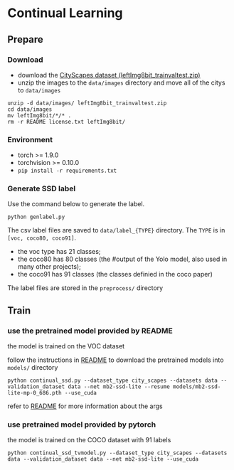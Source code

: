 # Continual Learning

## Prepare

### Download
- download the [CityScapes dataset (leftImg8bit_trainvaltest.zip)](https://www.cityscapes-dataset.com/file-handling/?packageID=3)
- unzip the images to the `data/images` directory and move all of the citys to `data/images`
```
unzip -d data/images/ leftImg8bit_trainvaltest.zip
cd data/images
mv leftImg8bit/*/* .
rm -r README license.txt leftImg8bit/
```

### Environment
- torch >= 1.9.0
- torchvision >= 0.10.0
- `pip install -r requirements.txt`

### Generate SSD label

Use the command below to generate the label.


```
python genlabel.py
```

The csv label files are saved to `data/label_{TYPE}` directory. The `TYPE` is in `[voc, coco80, coco91]`. 
- the voc type has 21 classes; 
- the coco80 has 80 classes (the #output of the Yolo model, also used in many other projects); 
- the coco91 has 91 classes (the classes definied in the coco paper)

The label files are stored in the `preprocess/` directory


## Train

### use the pretrained model provided  by README

the model is trained on the VOC dataset

follow the instructions in [README](./README.md) to download the pretrained models into `models/` directory

```
python continual_ssd.py --dataset_type city_scapes --datasets data --validation_dataset data --net mb2-ssd-lite --resume models/mb2-ssd-lite-mp-0_686.pth --use_cuda
```

refer to [README](./README.md) for more information about the args

### use pretrained model provided by pytorch

the model is trained on the COCO dataset with 91 labels

```
python continual_ssd_tvmodel.py --dataset_type city_scapes --datasets data --validation_dataset data --net mb2-ssd-lite --use_cuda
```
